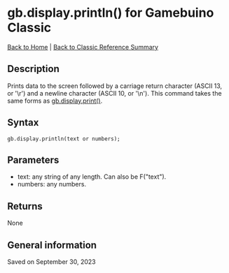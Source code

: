 
# gb.display.println() for Gamebuino Classic

[Back to Home](./../../../README.MD) | [Back to Classic Reference Summary](./README.MD)

## Description

Prints data to the screen followed by a carriage return character (ASCII 13, or '\r') and a newline character (ASCII 10, or '\n'). This command takes the same forms as [gb.display.print()](./gb-display-print.md).

## Syntax

```
gb.display.println(text or numbers);
```

## Parameters

- text: any string of any length. Can also be F("text").
- numbers: any numbers.

## Returns

None

## General information

Saved on September 30, 2023
